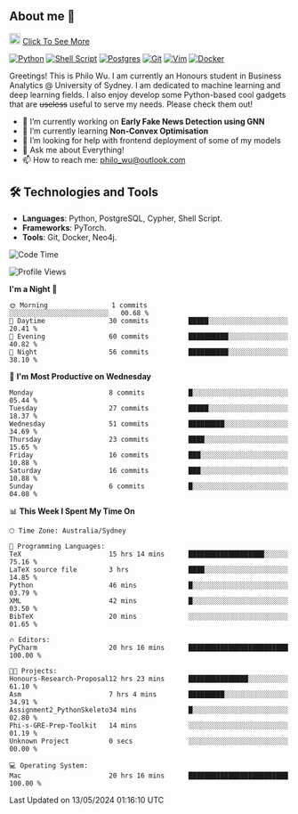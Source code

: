 ## About me 🤗

<a href="#"><img src="https://media.giphy.com/media/hvRJCLFzcasrR4ia7z/giphy.gif" width="20px" height="20px"></a> [Click To See More](https://philowu.notion.site/philowu/Philo-Hao-Wu-8bc7b2a81217493399d7db22df70fbfd)

[![Python](https://img.shields.io/badge/python-3670A0?style=for-the-badge&logo=python&logoColor=ffdd54)](#)
[![Shell Script](https://img.shields.io/badge/shell_script-%23121011.svg?style=for-the-badge&logo=gnu-bash&logoColor=white)](#)
[![Postgres](https://img.shields.io/badge/postgres-%23316192.svg?style=for-the-badge&logo=postgresql&logoColor=white)](#)
[![Git](https://img.shields.io/badge/git-%23F05033.svg?style=for-the-badge&logo=git&logoColor=white)](#)
[![Vim](https://img.shields.io/badge/VIM-%2311AB00.svg?style=for-the-badge&logo=vim&logoColor=white)](#)
[![Docker](https://img.shields.io/badge/docker-%230db7ed.svg?style=for-the-badge&logo=docker&logoColor=white)](#)

Greetings! This is Philo Wu. I am currently an Honours student in Business Analytics \@ University of Sydney. I am dedicated to machine learning and deep learning fields. I also enjoy develop some Python-based cool gadgets that are ~~useless~~ useful to serve my needs. Please check them out!

- 🔭 I’m currently working on **Early Fake News Detection using GNN**
- 🌱 I’m currently learning **Non-Convex Optimisation**
- 🤔 I’m looking for help with frontend deployment of some of my models
- 💬 Ask me about Everything!
- 📫 How to reach me: philo_wu@outlook.com

## 🛠 Technologies and Tools
- **Languages**: Python, PostgreSQL, Cypher, Shell Script.
- **Frameworks**: PyTorch.
- **Tools**: Git, Docker, Neo4j.

<!--START_SECTION:waka-->
![Code Time](http://img.shields.io/badge/Code%20Time-145%20hrs%206%20mins-blue)

![Profile Views](http://img.shields.io/badge/Profile%20Views-0-blue)

**I'm a Night 🦉** 

```text
🌞 Morning                1 commits           ░░░░░░░░░░░░░░░░░░░░░░░░░   00.68 % 
🌆 Daytime                30 commits          █████░░░░░░░░░░░░░░░░░░░░   20.41 % 
🌃 Evening                60 commits          ██████████░░░░░░░░░░░░░░░   40.82 % 
🌙 Night                  56 commits          ██████████░░░░░░░░░░░░░░░   38.10 % 
```
📅 **I'm Most Productive on Wednesday** 

```text
Monday                   8 commits           █░░░░░░░░░░░░░░░░░░░░░░░░   05.44 % 
Tuesday                  27 commits          █████░░░░░░░░░░░░░░░░░░░░   18.37 % 
Wednesday                51 commits          █████████░░░░░░░░░░░░░░░░   34.69 % 
Thursday                 23 commits          ████░░░░░░░░░░░░░░░░░░░░░   15.65 % 
Friday                   16 commits          ███░░░░░░░░░░░░░░░░░░░░░░   10.88 % 
Saturday                 16 commits          ███░░░░░░░░░░░░░░░░░░░░░░   10.88 % 
Sunday                   6 commits           █░░░░░░░░░░░░░░░░░░░░░░░░   04.08 % 
```


📊 **This Week I Spent My Time On** 

```text
🕑︎ Time Zone: Australia/Sydney

💬 Programming Languages: 
TeX                      15 hrs 14 mins      ███████████████████░░░░░░   75.16 % 
LaTeX source file        3 hrs               ████░░░░░░░░░░░░░░░░░░░░░   14.85 % 
Python                   46 mins             █░░░░░░░░░░░░░░░░░░░░░░░░   03.79 % 
XML                      42 mins             █░░░░░░░░░░░░░░░░░░░░░░░░   03.50 % 
BibTeX                   20 mins             ░░░░░░░░░░░░░░░░░░░░░░░░░   01.65 % 

🔥 Editors: 
PyCharm                  20 hrs 16 mins      █████████████████████████   100.00 % 

🐱‍💻 Projects: 
Honours-Research-Proposal12 hrs 23 mins      ███████████████░░░░░░░░░░   61.10 % 
Asm                      7 hrs 4 mins        █████████░░░░░░░░░░░░░░░░   34.91 % 
Assignment2_PythonSkeleto34 mins             █░░░░░░░░░░░░░░░░░░░░░░░░   02.80 % 
Phi-s-GRE-Prep-Toolkit   14 mins             ░░░░░░░░░░░░░░░░░░░░░░░░░   01.19 % 
Unknown Project          0 secs              ░░░░░░░░░░░░░░░░░░░░░░░░░   00.00 % 

💻 Operating System: 
Mac                      20 hrs 16 mins      █████████████████████████   100.00 % 
```


 Last Updated on 13/05/2024 01:16:10 UTC
<!--END_SECTION:waka-->
